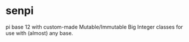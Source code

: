 # senpi
pi base 12 with custom-made Mutable/Immutable Big Integer classes for use with (almost) any base.
